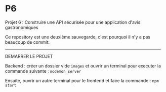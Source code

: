 # P6

Projet 6 : Construire une API sécurisée pour une application d'avis gastronomiques

Ce repository est une deuxième sauvegarde, c'est pourquoi il n'y a pas beaucoup de commit.

---------------------------------------------------------------------------------------------

DEMARRER LE PROJET

Backend : créer un dossier vide `images` et ouvrir un terminal pour executer la commande suivante : `nodemon server`

Ensuite, ouvrir un autre terminal pour le frontend et faire la commande : `npm start`
